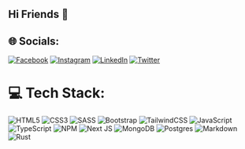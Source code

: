 ## Hi Friends 👋


## 🌐 Socials:
[![Facebook](https://img.shields.io/badge/Facebook-%231877F2.svg?logo=Facebook&logoColor=white)](https://facebook.com/sharad.aade.35) 
[![Instagram](https://img.shields.io/badge/Instagram-%23E4405F.svg?logo=Instagram&logoColor=white)](https://instagram.com/kunaldhongade99) 
[![LinkedIn](https://img.shields.io/badge/LinkedIn-%230077B5.svg?logo=linkedin&logoColor=white)](https://linkedin.com/in/kunaldhongade) 
[![Twitter](https://img.shields.io/badge/Twitter-%231DA1F2.svg?logo=Twitter&logoColor=white)](https://twitter.com/kunaldhongade) 
<!--![YouTube](https://img.shields.io/badge/YouTube-%23FF0000.svg?logo=YouTube&logoColor=white)](https://youtube.com/@kunaldhongade) -->
<!--[![Twitch](https://img.shields.io/badge/Twitch-%239146FF.svg?logo=Twitch&logoColor=white)](https://twitch.tv/kunaldhongade)  -->
# 💻 Tech Stack:
![HTML5](https://img.shields.io/badge/html5-%23E34F26.svg?style=for-the-badge&logo=html5&logoColor=white) 
![CSS3](https://img.shields.io/badge/css3-%231572B6.svg?style=for-the-badge&logo=css3&logoColor=white)
![SASS](https://img.shields.io/badge/SASS-hotpink.svg?style=for-the-badge&logo=SASS&logoColor=white)
![Bootstrap](https://img.shields.io/badge/bootstrap-%23563D7C.svg?style=for-the-badge&logo=bootstrap&logoColor=white) 
![TailwindCSS](https://img.shields.io/badge/tailwindcss-%2338B2AC.svg?style=for-the-badge&logo=tailwind-css&logoColor=white) 
![JavaScript](https://img.shields.io/badge/javascript-%23323330.svg?style=for-the-badge&logo=javascript&logoColor=%23F7DF1E) 
![TypeScript](https://img.shields.io/badge/typescript-%23007ACC.svg?style=for-the-badge&logo=typescript&logoColor=white)
![NPM](https://img.shields.io/badge/NPM-%23000000.svg?style=for-the-badge&logo=npm&logoColor=white)
![Next JS](https://img.shields.io/badge/Next-black?style=for-the-badge&logo=next.js&logoColor=white)
![MongoDB](https://img.shields.io/badge/MongoDB-%234ea94b.svg?style=for-the-badge&logo=mongodb&logoColor=white)
![Postgres](https://img.shields.io/badge/postgres-%23316192.svg?style=for-the-badge&logo=postgresql&logoColor=white) 
![Markdown](https://img.shields.io/badge/markdown-%23000000.svg?style=for-the-badge&logo=markdown&logoColor=white) 
![Rust](https://img.shields.io/badge/rust-%23000000.svg?style=for-the-badge&logo=rust&logoColor=white)

<!--![GraphQL](https://img.shields.io/badge/-GraphQL-E10098?style=for-the-badge&logo=graphql&logoColor=white) <!---->
<!--![Go](https://img.shields.io/badge/go-%2300ADD8.svg?style=for-the-badge&logo=go&logoColor=white) -->
<!--![Python](https://img.shields.io/badge/python-3670A0?style=for-the-badge&logo=python&logoColor=ffdd54) -->
<!--![Solidity](https://img.shields.io/badge/Solidity-%23363636.svg?style=for-the-badge&logo=solidity&logoColor=white) -->
<!--![C](https://img.shields.io/badge/c-%2300599C.svg?style=for-the-badge&logo=c&logoColor=white) -->
<!--![C++](https://img.shields.io/badge/c++-%2300599C.svg?style=for-the-badge&logo=c%2B%2B&logoColor=white) -->
<!--![Google Cloud](https://img.shields.io/badge/Google%20Cloud-%234285F4.svg?style=for-the-badge&logo=google-cloud&logoColor=white) -->
<!--![Heroku](https://img.shields.io/badge/heroku-%23430098.svg?style=for-the-badge&logo=heroku&logoColor=white) -->
<!--![Netlify](https://img.shields.io/badge/netlify-%23000000.svg?style=for-the-badge&logo=netlify&logoColor=#00C7B7) -->
<!--![Vercel](https://img.shields.io/badge/vercel-%23000000.svg?style=for-the-badge&logo=vercel&logoColor=white) -->
<!--![Chakra](https://img.shields.io/badge/chakra-%234ED1C5.svg?style=for-the-badge&logo=chakraui&logoColor=white) -->
<!--![Express.js](https://img.shields.io/badge/express.js-%23404d59.svg?style=for-the-badge&logo=express&logoColor=%2361DAFB) -->
<!--![FastAPI](https://img.shields.io/badge/FastAPI-005571?style=for-the-badge&logo=fastapi) --> 
<!--![NodeJS](https://img.shields.io/badge/node.js-6DA55F?style=for-the-badge&logo=node.js&logoColor=white) -->
<!--![OpenCV](https://img.shields.io/badge/opencv-%23white.svg?style=for-the-badge&logo=opencv&logoColor=white) -->
<!--![React](https://img.shields.io/badge/react-%2320232a.svg?style=for-the-badge&logo=react&logoColor=%2361DAFB) -->
<!--![Socket.io](https://img.shields.io/badge/Socket.io-black?style=for-the-badge&logo=socket.io&badgeColor=010101) -->
<!--![Semantic UI React](https://img.shields.io/badge/Semantic%20UI%20React-%2335BDB2.svg?style=for-the-badge&logo=SemanticUIReact&logoColor=white) -->
<!--![Stylus](https://img.shields.io/badge/stylus-%23ff6347.svg?style=for-the-badge&logo=stylus&logoColor=white) -->
<!--![Threejs](https://img.shields.io/badge/threejs-black?style=for-the-badge&logo=three.js&logoColor=white) -->
<!--![Styled Components](https://img.shields.io/badge/styled--components-DB7093?style=for-the-badge&logo=styled-components&logoColor=white) -->
<!--![Yarn](https://img.shields.io/badge/yarn-%232C8EBB.svg?style=for-the-badge&logo=yarn&logoColor=white) -->
<!--![Apache](https://img.shields.io/badge/apache-%23D42029.svg?style=for-the-badge&logo=apache&logoColor=white) -->
<!--![MySQL](https://img.shields.io/badge/mysql-%2300f.svg?style=for-the-badge&logo=mysql&logoColor=white) -->
<!--![Canva](https://img.shields.io/badge/Canva-%2300C4CC.svg?style=for-the-badge&logo=Canva&logoColor=white) -->
<!--![LINUX](https://img.shields.io/badge/Linux-FCC624?style=for-the-badge&logo=linux&logoColor=black) -->
<!--![Postman](https://img.shields.io/badge/Postman-FF6C37?style=for-the-badge&logo=postman&logoColor=white) -->
<!--![Docker](https://img.shields.io/badge/docker-%230db7ed.svg?style=for-the-badge&logo=docker&logoColor=white) -->
